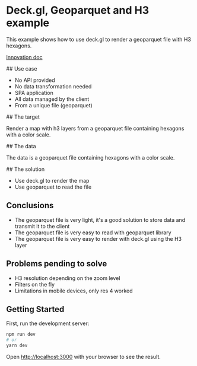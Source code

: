 # Deck.gl, Geoparquet and H3 example

This example shows how to use deck.gl to render a geoparquet file with H3 hexagons.

[Innovation doc](https://docs.google.com/document/d/1URDccLlWyPlpr_o5gCLaj_2G9qxTVIL41MMRGYXO1Vk/edit)

## Use case

* No API provided
* No data transformation needed
* SPA application
* All data managed by the client
* From a unique file (geoparquet)

## The target

Render a map with h3 layers from a geoparquet file containing hexagons with a color scale.

## The data

The data is a geoparquet file containing hexagons with a color scale.

## The solution

* Use deck.gl to render the map
* Use geoparquet to read the file

## Conclusions

* The geoparquet file is very light, it's a good solution to store data and transmit it to the client
* The geoparquet file is very easy to read with geoparquet library
* The geoparquet file is very easy to render with deck.gl using the H3 layer

## Problems pending to solve

* H3 resolution depending on the zoom level
* Filters on the fly
* Limitations in mobile devices, only res 4 worked

## Getting Started

First, run the development server:

```bash
npm run dev
# or
yarn dev
```

Open [http://localhost:3000](http://localhost:3000) with your browser to see the result.
